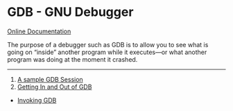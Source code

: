 # GDB - GNU Debugger

[Online Documentation](http://sourceware.org/gdb/current/onlinedocs/gdb/)

The purpose of a debugger such as GDB is to allow you to see what is going on “inside” another program while it executes—or what another program was doing at the moment it crashed.

----

1. [A sample GDB Session](./1_A_Sample_GDB_Session.md)
2. [Getting In and Out of GDB](./2_Getting_In_and_Out_of_GDB_1_Invoking_GDB.md)
 - [Invoking GDB](./2_Getting_In_and_Out_of_GDB_1_Invoking_GDB.md)
